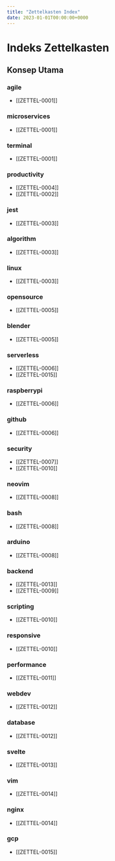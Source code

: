 ```yaml
---
title: "Zettelkasten Index"
date: 2023-01-01T00:00:00+0000
---
```


# Indeks Zettelkasten

## Konsep Utama


### agile
- [[ZETTEL-0001]]

### microservices
- [[ZETTEL-0001]]

### terminal
- [[ZETTEL-0001]]

### productivity
- [[ZETTEL-0004]]
- [[ZETTEL-0002]]

### jest
- [[ZETTEL-0003]]

### algorithm
- [[ZETTEL-0003]]

### linux
- [[ZETTEL-0003]]

### opensource
- [[ZETTEL-0005]]

### blender
- [[ZETTEL-0005]]

### serverless
- [[ZETTEL-0006]]
- [[ZETTEL-0015]]

### raspberrypi
- [[ZETTEL-0006]]

### github
- [[ZETTEL-0006]]

### security
- [[ZETTEL-0007]]
- [[ZETTEL-0010]]

### neovim
- [[ZETTEL-0008]]

### bash
- [[ZETTEL-0008]]

### arduino
- [[ZETTEL-0008]]

### backend
- [[ZETTEL-0013]]
- [[ZETTEL-0009]]

### scripting
- [[ZETTEL-0010]]

### responsive
- [[ZETTEL-0010]]

### performance
- [[ZETTEL-0011]]

### webdev
- [[ZETTEL-0012]]

### database
- [[ZETTEL-0012]]

### svelte
- [[ZETTEL-0013]]

### vim
- [[ZETTEL-0014]]

### nginx
- [[ZETTEL-0014]]

### gcp
- [[ZETTEL-0015]]
